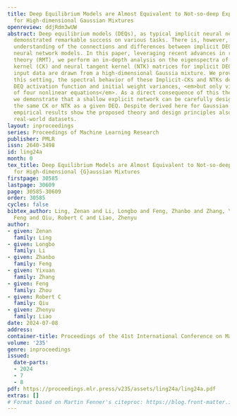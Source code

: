 ```yaml
---
title: Deep Equilibrium Models are Almost Equivalent to Not-so-deep Explicit Models
  for High-dimensional Gaussian Mixtures
openreview: ddjRdm3wUW
abstract: Deep equilibrium models (DEQs), as typical implicit neural networks, have
  demonstrated remarkable success on various tasks. There is, however, a lack of theoretical
  understanding of the connections and differences between implicit DEQs and explicit
  neural network models. In this paper, leveraging recent advances in random matrix
  theory (RMT), we perform an in-depth analysis on the eigenspectra of the conjugate
  kernel (CK) and neural tangent kernel (NTK) matrices for implicit DEQs, when the
  input data are drawn from a high-dimensional Gaussia mixture. We prove that, in
  this setting, the spectral behavior of these Implicit-CKs and NTKs depend on the
  DEQ activation function and initial weight variances, <em>but only via a system
  of four nonlinear equations</em>. As a direct consequence of this theoretical result,
  we demonstrate that a shallow explicit network can be carefully designed to produce
  the same CK or NTK as a given DEQ. Despite derived here for Gaussian mixture data,
  empirical results show the proposed theory and design principles also apply to popular
  real-world datasets.
layout: inproceedings
series: Proceedings of Machine Learning Research
publisher: PMLR
issn: 2640-3498
id: ling24a
month: 0
tex_title: Deep Equilibrium Models are Almost Equivalent to Not-so-deep Explicit Models
  for High-dimensional {G}aussian Mixtures
firstpage: 30585
lastpage: 30609
page: 30585-30609
order: 30585
cycles: false
bibtex_author: Ling, Zenan and Li, Longbo and Feng, Zhanbo and Zhang, Yixuan and Zhou,
  Feng and Qiu, Robert C and Liao, Zhenyu
author:
- given: Zenan
  family: Ling
- given: Longbo
  family: Li
- given: Zhanbo
  family: Feng
- given: Yixuan
  family: Zhang
- given: Feng
  family: Zhou
- given: Robert C
  family: Qiu
- given: Zhenyu
  family: Liao
date: 2024-07-08
address:
container-title: Proceedings of the 41st International Conference on Machine Learning
volume: '235'
genre: inproceedings
issued:
  date-parts:
  - 2024
  - 7
  - 8
pdf: https://proceedings.mlr.press/v235/assets/ling24a/ling24a.pdf
extras: []
# Format based on Martin Fenner's citeproc: https://blog.front-matter.io/posts/citeproc-yaml-for-bibliographies/
---
```

